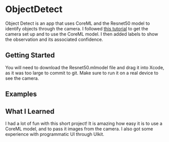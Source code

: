 # ObjectDetect
Object Detect is an app that uses CoreML and the Resnet50 model to identify objects through the camera. I followed [this tutorial](https://youtu.be/p6GA8ODlnX0) to get the camera set up 
and to use the CoreML model. I then added labels to show the observation and its associated confidence.

## Getting Started
You will need to download the Resnet50.mlmodel file and drag it into Xcode, as it was too large to commit to git. Make sure to run it on a real device to see the camera.

## Examples

## What I Learned
I had a lot of fun with this short project! It is amazing how easy it is to use a CoreML model, and to pass it images from the camera. I also got some experience with programmatic UI through UIkit.
